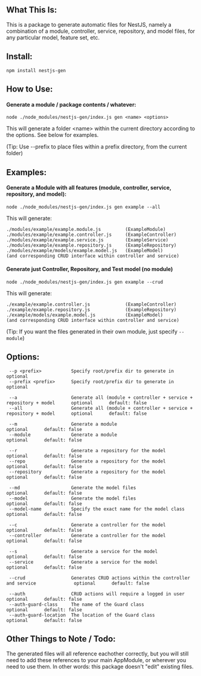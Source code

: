 ## What This Is:

This is a package to generate automatic files for NestJS, namely a combination of a module, controller, service, repository, and model files, for any particular model, feature set, etc.

## Install:

    npm install nestjs-gen


## How to Use:

#### Generate a module / package contents / whatever:

    node ./node_modules/nestjs-gen/index.js gen <name> <options>


This will generate a folder \<name> within the current directory according to the options. See below for examples.

(Tip: Use --prefix to place files within a prefix directory, from the current folder)


## Examples:

#### Generate a Module with all features (module, controller, service, repository, and model):

    node ./node_modules/nestjs-gen/index.js gen example --all

This will generate:

    ./modules/example/example.module.js         (ExampleModule)
    ./modules/example/example.controller.js     (ExampleController)
    ./modules/example/example.service.js        (ExampleService)
    ./modules/example/example.repository.js     (ExampleRepository)
    ./modules/example/models/example.model.js   (ExampleModel)
    (and corresponding CRUD interface within controller and service)

#### Generate just Controller, Repository, and Test model (no module)

    node ./node_modules/nestjs-gen/index.js gen example --crud

This will generate:

    ./example/example.controller.js             (ExampleController)
    ./example/example.repository.js             (ExampleRepository)
    ./example/models/example.model.js           (ExampleModel)
    (and corresponding CRUD interface within controller and service)

(Tip: If you want the files generated in their own module, just specify `--module`)


## Options:

     --p <prefix>           Specify root/prefix dir to generate in                                optional
     --prefix <prefix>      Specify root/prefix dir to generate in                                optional
     
     --a                    Generate all (module + controller + service + repository + model      optional      default: false
     --all                  Generate all (module + controller + service + repository + model      optional      default: false
     
     --m                    Generate a module                                                     optional      default: false
     --module               Generate a module                                                     optional      default: false
      
     --r                    Generate a repository for the model                                   optional      default: false
     --repo                 Generate a repository for the model                                   optional      default: false
     --repository           Generate a repository for the model                                   optional      default: false
     
     --md                   Generate the model files                                              optional      default: false
     --model                Generate the model files                                              optional      default: false
     --model-name           Specify the exact name for the model class                            optional      default: false
     
     --c                    Generate a controller for the model                                   optional      default: false
     --controller           Generate a controller for the model                                   optional      default: false
     
     --s                    Generate a service for the model                                      optional      default: false
     --service              Generate a service for the model                                      optional      default: false
     
     --crud                 Generates CRUD actions within the controller and service              optional      default: false
     
     --auth                 CRUD actions will require a logged in user                            optional      default: false
     --auth-guard-class     The name of the Guard class                                           optional      default: false
     --auth-guard-location  The location of the Guard class                                       optional      default: false


## Other Things to Note / Todo:
The generated files will all reference eachother correctly, but you will still need to add these references to your main AppModule, or wherever you need to use them. In other words: this package doesn't "edit" existing files.